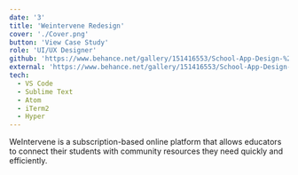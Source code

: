 ```yaml
---
date: '3'
title: 'Weintervene Redesign'
cover: './Cover.png'
button: 'View Case Study'
role: 'UI/UX Designer'
github: 'https://www.behance.net/gallery/151416553/School-App-Design-%28Weintervene%29?tracking_source=for_you_feed_user_published'
external: 'https://www.behance.net/gallery/151416553/School-App-Design-%28Weintervene%29?tracking_source=for_you_feed_user_published'
tech:
  - VS Code
  - Sublime Text
  - Atom
  - iTerm2
  - Hyper
---
```


WeIntervene is a subscription-based online platform that allows educators to connect their students with community resources they need quickly and efficiently. 
